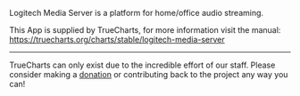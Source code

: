Logitech Media Server is a platform for home/office audio streaming.

This App is supplied by TrueCharts, for more information visit the manual: https://truecharts.org/charts/stable/logitech-media-server

---

TrueCharts can only exist due to the incredible effort of our staff.
Please consider making a [donation](https://truecharts.org/docs/about/sponsor) or contributing back to the project any way you can!

